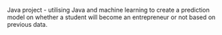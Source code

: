 Java project - utilising Java and machine learning to create a prediction model on whether a student will become an entrepreneur or not based on previous data.
